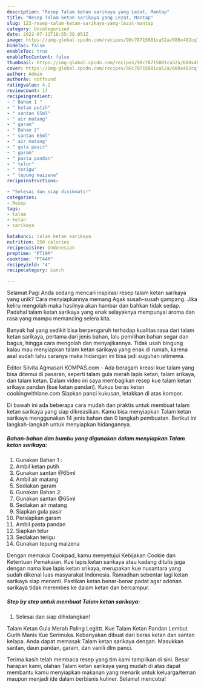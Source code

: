 ```yaml
---
description: "Resep Talam ketan sarikaya yang Lezat, Mantap"
title: "Resep Talam ketan sarikaya yang Lezat, Mantap"
slug: 123-resep-talam-ketan-sarikaya-yang-lezat-mantap
category: Uncategorized
date: 2022-07-11T16:55:39.051Z
image: https://img-global.cpcdn.com/recipes/98c78715881ca52a/680x482cq70/talam-ketan-sarikaya-foto-resep-utama.jpg
hideToc: false
enableToc: true
enableTocContent: false
thumbnail: https://img-global.cpcdn.com/recipes/98c78715881ca52a/680x482cq70/talam-ketan-sarikaya-foto-resep-utama.jpg
cover: https://img-global.cpcdn.com/recipes/98c78715881ca52a/680x482cq70/talam-ketan-sarikaya-foto-resep-utama.jpg
author: Admin
authorAv: notfound
ratingvalue: 4.2
reviewcount: 17
recipeingredient:
- " Bahan 1 "
- " ketan putih"
- " santan 65ml"
- " air matang"
- " garam"
- " Bahan 2"
- " santan 65ml"
- " air matang"
- " gula pasir"
- " garam"
- " pasta pandan"
- " telur"
- " terigu"
- " tepung maizena"
recipeinstructions:

- "Selesai dan siap dinikmati!"
categories:
- Resep
tags:
- talam
- ketan
- sarikaya

katakunci: talam ketan sarikaya 
nutrition: 250 calories
recipecuisine: Indonesian
preptime: "PT19M"
cooktime: "PT44M"
recipeyield: "4"
recipecategory: Lunch

---
```



Selamat Pagi Anda sedang mencari inspirasi resep talam ketan sarikaya yang unik? Cara menyiapkannya memang Agak susah-susah gampang. Jika keliru mengolah maka hasilnya akan hambar dan bahkan tidak sedap. Padahal talam ketan sarikaya yang enak selayaknya mempunyai aroma dan rasa yang mampu memancing selera kita.


Banyak hal yang sedikit bisa berpengaruh terhadap kualitas rasa dari talam ketan sarikaya, pertama dari jenis bahan, lalu pemilihan bahan segar dan bagus, hingga cara mengolah dan menyajikannya. Tidak usah bingung kalau mau menyiapkan talam ketan sarikaya yang enak di rumah, karena asal sudah tahu caranya maka hidangan ini bisa jadi suguhan istimewa.

Editor Silvita Agmasari KOMPAS.com - Ada beragam kreasi kue talam yang bisa ditemui di pasaran, seperti talam gula merah lapis ketan, talam srikaya, dan talam ketan. Dalam video ini saya membagikan resep kue talam ketan srikaya pandan (kue ketan pandan). Kukus beras ketan cookingwithlane.com Siapkan panci kukusan, letakkan di atas kompor.


Di bawah ini ada beberapa cara mudah dan praktis untuk membuat talam ketan sarikaya yang siap dikreasikan. Kamu bisa menyiapkan Talam ketan sarikaya menggunakan 14 jenis bahan dan 0 langkah pembuatan. Berikut ini langkah-langkah untuk menyiapkan hidangannya.

<!--inarticleads1-->

##### Bahan-bahan dan bumbu yang digunakan dalam menyiapkan Talam ketan sarikaya:

1. Gunakan  Bahan 1 :
1. Ambil  ketan putih
1. Gunakan  santan @65ml
1. Ambil  air matang
1. Sediakan  garam
1. Gunakan  Bahan 2:
1. Gunakan  santan @65ml
1. Sediakan  air matang
1. Siapkan  gula pasir
1. Persiapkan  garam
1. Ambil  pasta pandan
1. Siapkan  telur
1. Sediakan  terigu
1. Gunakan  tepung maizena


Dengan memakai Cookpad, kamu menyetujui Kebijakan Cookie dan Ketentuan Pemakaian. Kue lapis ketan sarikaya atau kadang ditulis juga dengan nama kue lapis ketan srikaya, merupakan kue nusantara yang sudah dikenal luas masyarakat Indonesia. Ramadhan sebentar lagi ketan sarikaya siap menanti. Pastikan ketan benar-benar padat agar adonan sarikaya tidak merembes ke dalam ketan dan bercampur. 

<!--inarticleads2-->

##### Step by step untuk membuat Talam ketan sarikaya:


1. Selesai dan siap dihidangkan!

Talam Ketan Gula Merah Paling Legittt. Kue Talam Ketan Pandan Lembut Gurih Manis Kue Serimuka. Kebanyakan dibuat dari beras ketan dan santan kelapa. Anda dapat memasak Talam ketan sarikaya dengan. Masukkan santan, daun pandan, garam, dan vanili dlm panci. 

Terima kasih telah membaca resep yang tim kami tampilkan di sini. Besar harapan kami, olahan Talam ketan sarikaya yang mudah di atas dapat membantu kamu menyiapkan makanan yang menarik untuk keluarga/teman maupun menjadi ide dalam berbisnis kuliner. Selamat mencoba!
